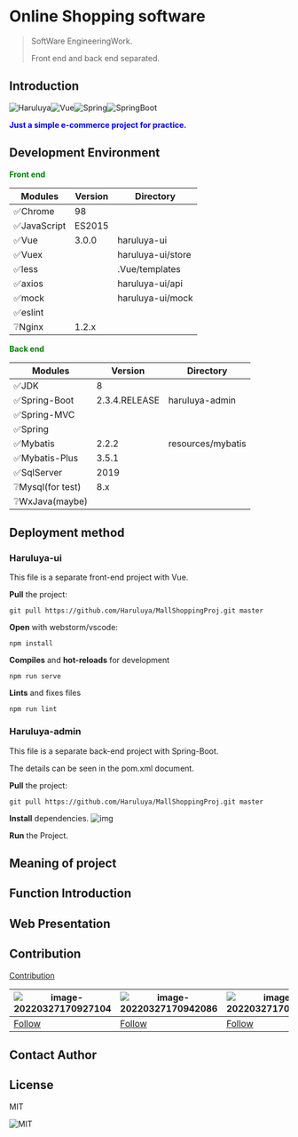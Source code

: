 # Online Shopping software

>SoftWare EngineeringWork.
>
>Front end and back end separated.

## Introduction 

![Haruluya](https://img.shields.io/badge/X-Haruluya-brightgreen)![Vue](https://img.shields.io/badge/Vue-3.0.0-blue)![Spring](https://img.shields.io/badge/Spring-5-blue)![SpringBoot](https://img.shields.io/badge/Spring--Boot-2-blue)



<font color="blue"> **Just a simple e-commerce project for practice.**</font>

## Development Environment

<font color="green"> **Front end**</font>

| Modules | Version | Directory               |
| -------| ------- | ----------------------- |
| ✅Chrome | 98 |  |
| ✅JavaScript | ES2015 |  |
| ✅Vue    | 3.0.0   | haruluya-ui       |
| ✅Vuex   |         | haruluya-ui/store |
| ✅less   |         | .Vue/templates   |
| ✅axios  |         | haruluya-ui/api   |
| ✅mock   |         | haruluya-ui/mock  |
| ✅eslint |         |                         |
| ❔Nginx  | 1.2.x   |                         |

<font color="green"> **Back end**</font>

| Modules          | Version       | Directory         |
| ---------------- | ------------- | ----------------- |
| ✅JDK             | 8             |                   |
| ✅Spring-Boot     | 2.3.4.RELEASE | haruluya-admin    |
| ✅Spring-MVC      |               |                   |
| ✅Spring          |               |                   |
| ✅Mybatis         | 2.2.2         | resources/mybatis |
| ✅Mybatis-Plus    | 3.5.1         |                   |
| ✅SqlServer       | 2019          |                   |
| ❔Mysql(for test) | 8.x           |                   |
| ❔WxJava(maybe)   |               |                   |

## Deployment method

### **Haruluya-ui**

This file is a separate front-end project with Vue.



**Pull** the project:

```shell
git pull https://github.com/Haruluya/MallShoppingProj.git master
```



**Open** with webstorm/vscode:

```shell
npm install
```



**Compiles** and **hot-reloads** for development

```shell
npm run serve
```



**Lints** and fixes files

```shell
npm run lint
```



### Haruluya-admin

This file is a separate back-end project with Spring-Boot.

The details can be seen in the pom.xml document.

**Pull** the project:

```shell
git pull https://github.com/Haruluya/MallShoppingProj.git master
```
**Install** dependencies.
![img](https://i.postimg.cc/K8xmkhL9/img.png)

**Run** the Project.

## Meaning of project

## Function Introduction

## Web Presentation

## Contribution

<a href="https://github.com/Haruluya/MallShoppingProj/graphs/contributors">Contribution</a>

| ![image-20220327170927104](https://i.postimg.cc/MGB5hN3S/image-20220327170927104.png) | ![image-20220327170942086](https://i.postimg.cc/5tJQ2rN1/image-20220327170942086.png) | ![image-20220327170854078](https://i.postimg.cc/YqS3phD8/image-20220327170854078.png) |
| ------------------------------------------------------------ | ------------------------------------------------------------ | ------------------------------------------------------------ |
| <a href="https://github.com/Haruluya">Follow</a>             | <a href="https://github.com/wssyqzd">Follow</a>              | <a href="https://github.com/Gonlando8980">Follow</a>         |




## Contact Author 

## License
MIT

![MIT](https://img.shields.io/badge/License-MIT-red)

